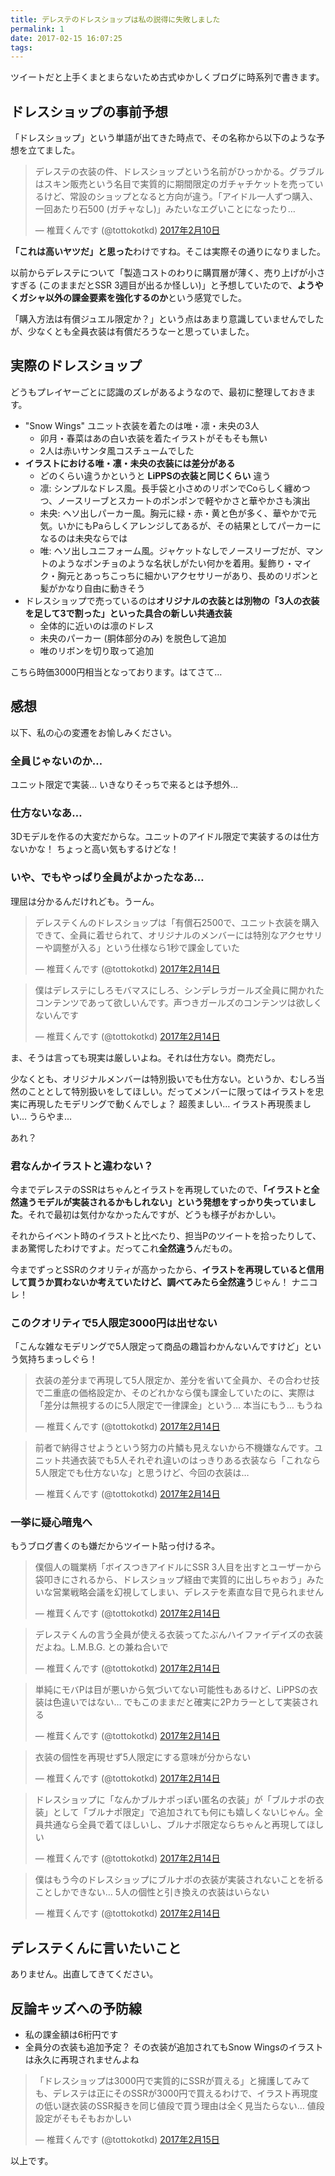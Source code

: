 ```yaml
---
title: デレステのドレスショップは私の説得に失敗しました
permalink: 1
date: 2017-02-15 16:07:25
tags:
---
```


ツイートだと上手くまとまらないため古式ゆかしくブログに時系列で書きます。

## ドレスショップの事前予想

「ドレスショップ」という単語が出てきた時点で、その名称から以下のような予想を立てました。

<blockquote class="twitter-tweet" data-lang="ja"><p lang="ja" dir="ltr">デレステの衣装の件、ドレスショップという名前がひっかかる。グラブルはスキン販売という名目で実質的に期間限定のガチャチケットを売っているけど、常設のショップとなると方向が違う。「アイドル一人ずつ購入、一回あたり石500 (ガチャなし)」みたいなエグいことになったり…</p>&mdash; 椎茸くんです (@tottokotkd) <a href="https://twitter.com/tottokotkd/status/829881864131260416">2017年2月10日</a></blockquote>
<script async src="//platform.twitter.com/widgets.js" charset="utf-8"></script>

**「これは高いヤツだ」と思った**わけですね。そこは実際その通りになりました。

以前からデレステについて「製造コストのわりに購買層が薄く、売り上げが小さすぎる (このままだとSSR 3週目が出るか怪しい)」と予想していたので、**ようやくガシャ以外の課金要素を強化するのか**という感覚でした。

「購入方法は有償ジュエル限定か？」という点はあまり意識していませんでしたが、少なくとも全員衣装は有償だろうなーと思っていました。

## 実際のドレスショップ

どうもプレイヤーごとに認識のズレがあるようなので、最初に整理しておきます。

* "Snow Wings" ユニット衣装を着たのは唯・凛・未央の3人
    * 卯月・春菜はあの白い衣装を着たイラストがそもそも無い
    * 2人は赤いサンタ風コスチュームでした 
* **イラストにおける唯・凛・未央の衣装には差分がある**
    * どのくらい違うかというと **LiPPSの衣装と同じくらい** 違う
    * 凛: シンプルなドレス風。長手袋と小さめのリボンでCoらしく纏めつつ、ノースリーブとスカートのポンポンで軽やかさと華やかさも演出
    * 未央: ヘソ出しパーカー風。胸元に緑・赤・黄と色が多く、華やかで元気。いかにもPaらしくアレンジしてあるが、その結果としてパーカーになるのは未央ならでは
    * 唯: ヘソ出しユニフォーム風。ジャケットなしでノースリーブだが、マントのようなポンチョのような名状しがたい何かを着用。髪飾り・マイク・胸元とあっちこっちに細かいアクセサリーがあり、長めのリボンと髪がかなり自由に動きそう
* ドレスショップで売っているのは**オリジナルの衣装とは別物の「3人の衣装を足して3で割った」といった具合の新しい共通衣装**
    * 全体的に近いのは凛のドレス
    * 未央のパーカー (胴体部分のみ) を脱色して追加
    * 唯のリボンを切り取って追加

こちら時価3000円相当となっております。はてさて…

## 感想

以下、私の心の変遷をお愉しみください。

### 全員じゃないのか…
ユニット限定で実装… いきなりそっちで来るとは予想外…

### 仕方ないなあ…

3Dモデルを作るの大変だからな。ユニットのアイドル限定で実装するのは仕方ないかな！ ちょっと高い気もするけどな！ 

### いや、でもやっぱり全員がよかったなあ…

理屈は分かるんだけれども。うーん。

<blockquote class="twitter-tweet" data-lang="ja"><p lang="ja" dir="ltr">デレステくんのドレスショップは「有償石2500で、ユニット衣装を購入できて、全員に着せられて、オリジナルのメンバーには特別なアクセサリーや調整が入る」という仕様なら1秒で課金していた</p>&mdash; 椎茸くんです (@tottokotkd) <a href="https://twitter.com/tottokotkd/status/831400559823368192">2017年2月14日</a></blockquote>
<script async src="//platform.twitter.com/widgets.js" charset="utf-8"></script>

<blockquote class="twitter-tweet" data-lang="ja"><p lang="ja" dir="ltr">僕はデレステにしろモバマスにしろ、シンデレラガールズ全員に開かれたコンテンツであって欲しいんです。声つきガールズのコンテンツは欲しくないんです</p>&mdash; 椎茸くんです (@tottokotkd) <a href="https://twitter.com/tottokotkd/status/831401981247787008">2017年2月14日</a></blockquote>
<script async src="//platform.twitter.com/widgets.js" charset="utf-8"></script>

ま、そうは言っても現実は厳しいよね。それは仕方ない。商売だし。

少なくとも、オリジナルメンバーは特別扱いでも仕方ない。というか、むしろ当然のこととして特別扱いをしてほしい。だってメンバーに限ってはイラストを忠実に再現したモデリングで動くんでしょ？ 超羨ましい… イラスト再現羨ましい… うらやま… 

あれ？

### 君なんかイラストと違わない？

今までデレステのSSRはちゃんとイラストを再現していたので、**「イラストと全然違うモデルが実装されるかもしれない」という発想をすっかり失っていました**。それで最初は気付かなかったんですが、どうも様子がおかしい。

それからイベント時のイラストと比べたり、担当Pのツイートを拾ったりして、まあ驚愕したわけですよ。だってこれ**全然違う**んだもの。

今までずっとSSRのクオリティが高かったから、**イラストを再現していると信用して買うか買わないか考えていたけど、調べてみたら全然違う**じゃん！ ナニコレ！

### このクオリティで5人限定3000円は出せない

「こんな雑なモデリングで5人限定って商品の趣旨わかんないんですけど」という気持ちまっしぐら！

<blockquote class="twitter-tweet" data-lang="ja"><p lang="ja" dir="ltr">衣装の差分まで再現して5人限定か、差分を省いて全員か、その合わせ技で二重底の価格設定か、そのどれかなら僕も課金していたのに、実際は「差分は無視するのに5人限定で一律課金」という… 本当にもう… もうね</p>&mdash; 椎茸くんです (@tottokotkd) <a href="https://twitter.com/tottokotkd/status/831523311859273729">2017年2月14日</a></blockquote>
<script async src="//platform.twitter.com/widgets.js" charset="utf-8"></script>

<blockquote class="twitter-tweet" data-lang="ja"><p lang="ja" dir="ltr">前者で納得させようという努力の片鱗も見えないから不機嫌なんです。ユニット共通衣装でも5人それぞれ違いのはっきりある衣装なら「これなら5人限定でも仕方ないな」と思うけど、今回の衣装は…</p>&mdash; 椎茸くんです (@tottokotkd) <a href="https://twitter.com/tottokotkd/status/831435740793827328">2017年2月14日</a></blockquote>
<script async src="//platform.twitter.com/widgets.js" charset="utf-8"></script>

### 一挙に疑心暗鬼へ

もうブログ書くのも嫌だからツイート貼っ付けるネ。

<blockquote class="twitter-tweet" data-lang="ja"><p lang="ja" dir="ltr">僕個人の職業柄「ボイスつきアイドルにSSR 3人目を出すとユーザーから袋叩きにされるから、ドレスショップ経由で実質的に出しちゃおう」みたいな営業戦略会議を幻視してしまい、デレステを素直な目で見られません</p>&mdash; 椎茸くんです (@tottokotkd) <a href="https://twitter.com/tottokotkd/status/831443411051753472">2017年2月14日</a></blockquote>
<script async src="//platform.twitter.com/widgets.js" charset="utf-8"></script>

<blockquote class="twitter-tweet" data-lang="ja"><p lang="ja" dir="ltr">デレステくんの言う全員が使える衣装ってたぶんハイファイデイズの衣装だよね。L.M.B.G. との兼ね合いで</p>&mdash; 椎茸くんです (@tottokotkd) <a href="https://twitter.com/tottokotkd/status/831446671791792128">2017年2月14日</a></blockquote>
<script async src="//platform.twitter.com/widgets.js" charset="utf-8"></script>

<blockquote class="twitter-tweet" data-lang="ja"><p lang="ja" dir="ltr">単純にモバPは目が悪いから気づいてない可能性もあるけど、LiPPSの衣装は色違いではない… でもこのままだと確実に2Pカラーとして実装される</p>&mdash; 椎茸くんです (@tottokotkd) <a href="https://twitter.com/tottokotkd/status/831501614426910721">2017年2月14日</a></blockquote>
<script async src="//platform.twitter.com/widgets.js" charset="utf-8"></script>

<blockquote class="twitter-tweet" data-lang="ja"><p lang="ja" dir="ltr">衣装の個性を再現せず5人限定にする意味が分からない</p>&mdash; 椎茸くんです (@tottokotkd) <a href="https://twitter.com/tottokotkd/status/831523845752320001">2017年2月14日</a></blockquote>
<script async src="//platform.twitter.com/widgets.js" charset="utf-8"></script>

<blockquote class="twitter-tweet" data-lang="ja"><p lang="ja" dir="ltr">ドレスショップに「なんかブルナポっぽい匿名の衣装」が「ブルナポの衣装」として「ブルナポ限定」で追加されても何にも嬉しくないじゃん。全員共通なら全員で着てほしいし、ブルナポ限定ならちゃんと再現してほしい</p>&mdash; 椎茸くんです (@tottokotkd) <a href="https://twitter.com/tottokotkd/status/831524606393536513">2017年2月14日</a></blockquote>
<script async src="//platform.twitter.com/widgets.js" charset="utf-8"></script>

<blockquote class="twitter-tweet" data-lang="ja"><p lang="ja" dir="ltr">僕はもう今のドレスショップにブルナポの衣装が実装されないことを祈ることしかできない… 5人の個性と引き換えの衣装はいらない</p>&mdash; 椎茸くんです (@tottokotkd) <a href="https://twitter.com/tottokotkd/status/831534106869510144">2017年2月14日</a></blockquote>
<script async src="//platform.twitter.com/widgets.js" charset="utf-8"></script>

## デレステくんに言いたいこと

ありません。出直してきてください。

## 反論キッズへの予防線

* 私の課金額は6桁円です
* 全員分の衣装も追加予定？ その衣装が追加されてもSnow Wingsのイラストは永久に再現されませんよね

<blockquote class="twitter-tweet" data-lang="ja"><p lang="ja" dir="ltr">「ドレスショップは3000円で実質的にSSRが買える」と擁護してみても、デレステは正にそのSSRが3000円で買えるわけで、イラスト再現度の低い謎衣装のSSR擬きを同じ値段で買う理由は全く見当たらない… 値段設定がそもそもおかしい</p>&mdash; 椎茸くんです (@tottokotkd) <a href="https://twitter.com/tottokotkd/status/831750239652605953">2017年2月15日</a></blockquote>
<script async src="//platform.twitter.com/widgets.js" charset="utf-8"></script>

以上です。
